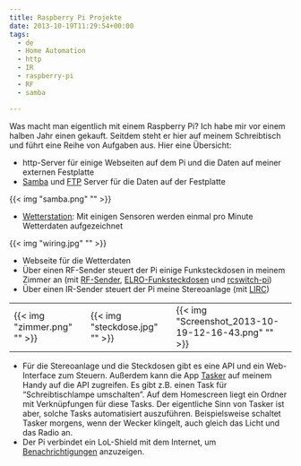 ```yaml
---
title: Raspberry Pi Projekte
date: 2013-10-19T11:29:54+00:00
tags:
  - de
  - Home Automation
  - http
  - IR
  - raspberry-pi
  - RF
  - samba

---
```

Was macht man eigentlich mit einem Raspberry Pi? Ich habe mir vor einem halben Jahr einen gekauft. Seitdem steht er hier auf meinem Schreibtisch und führt eine Reihe von Aufgaben aus. Hier eine Übersicht:

  * http-Server für einige Webseiten auf dem Pi und die Daten auf meiner externen Festplatte
  * [Samba][2] und [FTP][3] Server für die Daten auf der Festplatte

{{< img "samba.png" "" >}}

  * [Wetterstation][4]: Mit einigen Sensoren werden einmal pro Minute Wetterdaten aufgezeichnet

{{< img "wiring.jpg" "" >}}

  * Webseite für die Wetterdaten
  * Über einen RF-Sender steuert der Pi einige Funksteckdosen in meinem Zimmer an (mit [RF-Sender][6], [ELRO-Funksteckdosen][7] und [rcswitch-pi][8])
  * Über einen IR-Sender steuert der Pi meine Stereoanlage (mit [LIRC][9])

| | | |
|---|---|---|
| {{< img "zimmer.png" "" >}} | {{< img "steckdose.jpg" "" >}} | {{< img "Screenshot_2013-10-19-12-16-43.png" "" >}} |

  * Für die Stereoanlage und die Steckdosen gibt es eine API und ein Web-Interface zum Steuern. Außerdem kann die App <a href="https://play.google.com/store/apps/details?id=net.dinglisch.android.taskerm">Tasker</a> auf meinem Handy auf die API zugreifen. Es gibt z.B. einen Task für “Schreibtischlampe umschalten”. Auf dem Homescreen liegt ein Ordner mit Verknüpfungen für diese Tasks. Der eigentliche Sinn von Tasker ist aber, solche Tasks automatisiert auszuführen. Beispielsweise schaltet Tasker morgens, wenn der Wecker klingelt, auch gleich das Licht und das Radio an.
  * Der Pi verbindet ein LoL-Shield mit dem Internet, um <a href="/article/lol-notifications">Benachrichtigungen</a> anzuzeigen.

 [1]: http://pi.marian42.de/
 [2]: http://blog.pi3g.com/2013/05/dateien-fr-windows-freigeben-raspberry-pi-als-dateiserver-mittels-samba/
 [3]: http://ihoeft.wordpress.com/2013/03/26/raspberry-pi-ftp-server-einrichten-proftpd/
 [4]: /article/wetterstation/
 [5]: http://marian42.no-ip.biz/wetter/
 [6]: http://www.ebay.de/sch/i.html?_odkw=rf+433&LH_BIN=1&_sop=15&_osacat=0&_from=R40&LH_PrefLoc=3&_trksid=p2045573.m570.l1313.TR0.TRC0.Xrf+433mhz&_nkw=rf+433mhz&_sacat=0
 [7]: http://www.amazon.de/Elro-AB440S-3C-Funksteckdosen-Funksteckdose/dp/B002QXN7X6/ref=sr_1_1?ie=UTF8&qid=1382180929&sr=8-1&keywords=elro+funksteckdose
 [8]: https://github.com/r10r/rcswitch-pi
 [9]: http://www.lirc.org/
